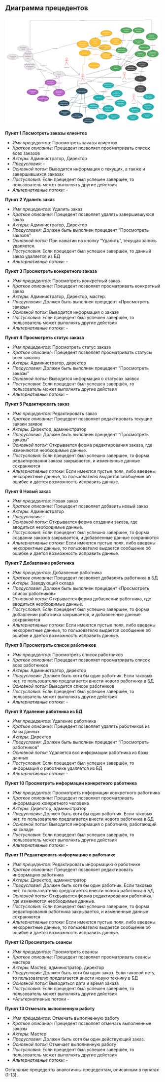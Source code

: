 ## Диаграмма прецедентов 

![Диаграмма](Diagrams/prex.png) 

**Пункт 1 Посмотреть заказы клиентов**
+ *Имя прецедентов:*	Просмотреть заказы клиентов 
+ *Краткое описание:*	Прецедент позволяет просматривать список всех заказов
+ *Актеры:*	Администратор, Директор 
+ *Предусловия:*	-
+ *Основной поток:*	Выводится информация о текущих, а также и завершившихся заказах
+ *Постусловия:*	Если прецедент был успешен завершён, то пользователь может выполнять другие действия
+ *Альтернативные потоки:* 	-

**Пункт 2 Удалить заказ**
+ *Имя прецедентов:*	Удалить заказ
+ *Краткое описание:*	Прецедент позволяет удалять завершившуюся заказ
+ *Актеры:*	Администратор, Директор
+ *Предусловия:*	Должен быть выполнен прецедент “Просмотреть заказов”
+ *Основной поток:*	При нажатии на кнопку “Удалить”, текущая запись удаляется.
+ *Постусловия:*	Если прецедент был успешен завершён, то данный заказ удаляется из БД
+ *Альтернативные потоки:* 	-

**Пункт 3 Просмотреть конкретного заказа**
+ *Имя прецедентов:*	Просмотреть конкретный заказ 
+ *Краткое описание:*	Прецедент позволяет просматривать конкретный заказ
+ *Актеры:*	Администратор, Директор, мастер. 
+ *Предусловия:*	Должен быть выполнен прецедент «Просмотреть заказы»
+ *Основной поток:*	Выводится информация о заказе
+ *Постусловия:*	Если прецедент был успешен завершён, то пользователь может выполнять другие действия
+ *Альтернативные потоки:* 	-

**Пункт 4 Просмотреть статус заказа**
+ *Имя прецедентов:*	Просмотреть статус заказа
+ *Краткое описание:*	Прецедент позволяет просматривать статусы всех заказов
+ *Актеры:*	Администратор, директор
+ *Предусловия:*	Должен быть выполнен прецедент “Просмотреть заказы”
+ *Основной поток:*	Выводится информация о статусах заявок
+ *Постусловия:*	Если прецедент был успешен завершён, то пользователь может выполнять другие действия
+ *Альтернативные потоки:* 	-

**Пункт 5 Редактировать заказ**
+ *Имя прецедентов:*	Редактировать заказ
+ *Краткое описание:*	Прецедент позволяет редактировать текущие заявки заявок 
+ *Актеры:*	Директор, администратор
+ *Предусловия:*	Должен быть выполнен прецедент “Просмотреть заказы”
+ *Основной поток:*	Открывается форма редактирования заказа, где изменяются необходимые данные.
+ *Постусловия:*	Если прецедент был успешно завершен, то форма редактирования заказа закрывается, и измененные данные сохраняются
+ *Альтернативные потоки:* 	Если имеются пустые поля, либо введены некорректные данные, то пользователю выдается сообщение об ошибке и дается возможность исправить данные.


**Пункт 6 Новый заказ**
+ *Имя прецедентов:*	Новая заказ 
+ *Краткое описание:*	Прецедент позволяет добавить новый заказ
+ *Актеры:*	Администратор
+ *Предусловия:*	-
+ *Основной поток:*	Открывается форма создании заказа, где вводиться необходимые данные.
+ *Постусловия:*	Если прецедент был успешно завершен, то форма создании заказов закрывается, и добавленные данные сохраняются
+ *Альтернативные потоки:* 	Если имеются пустые поля, либо введены некорректные данные, то пользователю выдается сообщение об ошибке и дается возможность исправить данные.


**Пункт 7 Добавление работника**
+ *Имя прецедентов:*	Добавление работника 
+ *Краткое описание:*	Прецедент позволяет добавлять работника в БД 
+ *Актеры:*	Заведующий склада
+ *Предусловия:*	Должен быть выполнен прецедент «Просмотреть список работников»
+ *Основной поток:*	Открывается форма добавлении работника, где вводиться необходимые данные.
+ *Постусловия:*	Если прецедент был успешно завершен, то форма добавлении работника закрывается, и добавленные данные сохраняются
+ *Альтернативные потоки:* 	Если имеются пустые поля, либо введены некорректные данные, то пользователю выдается сообщение об ошибке и дается возможность исправить данные.

**Пункт 8 Просмотреть список работников**
+ *Имя прецедентов:*	Просмотреть список работников
+ *Краткое описание:*	Прецедент позволяет просматривать список всех работников 
+ *Актеры:*	Администратор, директор
+ *Предусловия:*	Должен быть хотя бы один работник. Если таковых нет, то пользователю предлагается внести нового работника в БД
+ *Основной поток:*	Выводится список работников
+ *Постусловия:*	Если прецедент был успешен завершён, то пользователь может выполнять другие действия
+ *Альтернативные потоки:* 	-


**Пункт 9 Удаление работника из БД**
+ *Имя прецедентов:*	Удаление работника
+ *Краткое описание:*	Прецедент позволяет удалять работников из базы данных 
+ *Актеры:*	Директор 
+ *Предусловия:*	Должен быть выполнен прецедент “Просмотреть работников”
+ *Основной поток:*	Удаляется вся информации работника из базы данных
+ *Постусловия:*	Если прецедент был успешен завершён, то информация о работнике удаляется из БД
+ *Альтернативные потоки:* 	-

**Пункт 10 Просмотреть информации конкретного работника**
+ *Имя прецедентов:*	Просмотреть информации конкретного работника
+ *Краткое описание:*	Прецедент позволяет просматривать информацию конкретного человека 
+ *Актеры:*	Директор, администратор
+ *Предусловия:*	Должен быть хотя бы один работник. Если таковых нет, то пользователю предлагается внести нового работника в БД
+ *Основной поток:*	Выводится информация о работнике, работающий на складе
+ *Постусловия:*	Если прецедент был успешен завершён, то пользователь может выполнять другие действия
+ *Альтернативные потоки:* 	-

**Пункт 11 Редактировать информацию о работнике**
+ *Имя прецедентов:*	Редактировать информацию о работнике
+ *Краткое описание:*	Прецедент позволяет редактировать информацию работника
+ *Актеры:*	Директор, администратор 
+ *Предусловия:*	Должен быть хотя бы один работник. Если таковых нет, то пользователю предлагается внести нового работника в БД
+ *Основной поток:*	Открывается форма редактирования работника, где изменяются необходимые данные.
+ *Постусловия:*	Если прецедент был успешно завершен, то форма редактирования работника закрывается, и измененные данные сохраняются
+ *Альтернативные потоки:* 	Если имеются пустые поля, либо введены некорректные данные, то пользователю выдается сообщение об ошибке и дается возможность исправить данные.

**Пункт 12 Просмотреть сеансы**
+ *Имя прецедентов:*	Просмотреть сеансы
+ *Краткое описание:*	Прецедент позволяет просматривать сеансы мастера
+ *Актеры:*	Мастер, администратор, директор
+ *Предусловия:*	Должен быть хотя бы один заказ. Если таковой нету, то пользователю предлагается внести новую технику в БД
+ *Основной поток:*	Выводиться дата и время заказа
+ *Постусловия:*	Если прецедент был успешен завершён, то пользователь может выполнять другие действия
+ *Альтернативные потоки 	-

**Пункт 13 Отмечать выполненную работу** 
+ *Имя прецедентов:*	Отмечать выполненную работу 
+ *Краткое описание:*	Прецедент позволяет отмечать выполненные заказы 
+ *Актеры:*	Мастер
+ *Предусловия:*	Должен быть хотя бы один действующий заказ.
+ *Основной поток:*	Отмечает выполненную работу 
+ *Постусловия:*	Если прецедент был успешен завершён, то пользователь может выполнять другие действия
+ *Альтернативные потоки:* 	-


Остальные прецеденты аналогичны прецедентам, описанным в пунктах (1-13).
